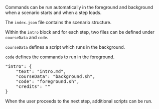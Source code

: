 Commands can be run automatically in the foreground and background when a scenario starts and when a step loads.

The `index.json` file contains the scenario structure. 

Within the `intro` block and for each step, two files can be defined under `courseData` and `code`.

`courseData` defines a script which runs in the background.

`code` defines the commands to run in the foreground.

<pre>
"intro": {
    "text": "intro.md",
    "courseData": "background.sh",
    "code": "foreground.sh",
    "credits": ""
}
</pre>

When the user proceeds to the next step, additional scripts can be run.